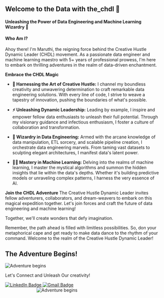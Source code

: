 ## Welcome to the Data with the_chdl 👋 

#### Unleashing the Power of Data Engineering and Machine Learning Wizardry 🚀

#### Who Am I?
Ahoy there! I'm Maruthi, the reigning force behind the Creative Hustle Dynamic Leader (CHDL) movement. As a passionate data engineer and machine learning maestro with 5+ years of professional prowess, I'm here to embark on thrilling adventures in the realm of data-driven enchantment.

**Embrace the CHDL Magic**

- **🎩 Harnessing the Art of Creative Hustle:** I channel my boundless creativity and unwavering determination to craft remarkable data engineering solutions. With every line of code, I strive to weave a tapestry of innovation, pushing the boundaries of what's possible.

- **⚡️ Unleashing Dynamic Leadership:** Leading by example, I inspire and empower fellow data enthusiasts to unleash their full potential. Through my visionary guidance and infectious enthusiasm, I foster a culture of collaboration and transformation.

- **🌌 Wizardry in Data Engineering:** Armed with the arcane knowledge of data manipulation, ETL sorcery, and scalable pipeline creation, I orchestrate data engineering marvels. From taming vast datasets to sculpting elegant architectures, I manifest data's latent power.

- **🧙‍♂️ Mastery in Machine Learning:** Delving into the realms of machine learning, I master the mystical algorithms and summon the hidden insights that lie within the data's depths. Whether it's building predictive models or unraveling complex patterns, I harness the very essence of AI.

**Join the CHDL Adventure**
The Creative Hustle Dynamic Leader invites fellow adventurers, collaborators, and dream-weavers to embark on this magical expedition together. Let's join forces and craft the future of data engineering and machine learning!

Together, we'll create wonders that defy imagination.

Remember, the path ahead is filled with limitless possibilities. So, don your metaphorical cape and get ready to make data dance to the rhythm of your command. Welcome to the realm of the Creative Hustle Dynamic Leader!

<div class="adventure-container">
  <h2 class="adventure-heading">The Adventure Begins!</h2>
  <img src="https://thumbs.gfycat.com/FalseNiftyIndusriverdolphin-max-1mb.gif" alt="Adventure begins" class="adventure-gif">
</div>

Let's Connect and Unleash Our creativity!
<div id="badges">
  <a href="https://www.linkedin.com/in/maruthisai/" class="badge">
    <img src="https://img.shields.io/badge/LinkedIn-blue?style=for-the-badge&logo=linkedin&logoColor=white" alt="LinkedIn Badge"/>
  </a>
  <a href="mailto:chadalapakam@gmail.com" class="badge">
    <img src="https://img.shields.io/badge/Gmail-red?style=for-the-badge&logo=gmail&logoColor=white" alt="Gmail Badge"/>
  </a>
</div>

  <img src="harry_potter.gif" alt="Adventure begins" style="max-width: 300px; display: block; margin: 0 auto;">
</div>

<img src="https://komarev.com/ghpvc/?username=chdl17&style=flat-square&color=blue" alt=""/>

